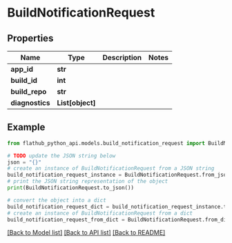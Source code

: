 # BuildNotificationRequest


## Properties

Name | Type | Description | Notes
------------ | ------------- | ------------- | -------------
**app_id** | **str** |  | 
**build_id** | **int** |  | 
**build_repo** | **str** |  | 
**diagnostics** | **List[object]** |  | 

## Example

```python
from flathub_python_api.models.build_notification_request import BuildNotificationRequest

# TODO update the JSON string below
json = "{}"
# create an instance of BuildNotificationRequest from a JSON string
build_notification_request_instance = BuildNotificationRequest.from_json(json)
# print the JSON string representation of the object
print(BuildNotificationRequest.to_json())

# convert the object into a dict
build_notification_request_dict = build_notification_request_instance.to_dict()
# create an instance of BuildNotificationRequest from a dict
build_notification_request_from_dict = BuildNotificationRequest.from_dict(build_notification_request_dict)
```
[[Back to Model list]](../README.md#documentation-for-models) [[Back to API list]](../README.md#documentation-for-api-endpoints) [[Back to README]](../README.md)


